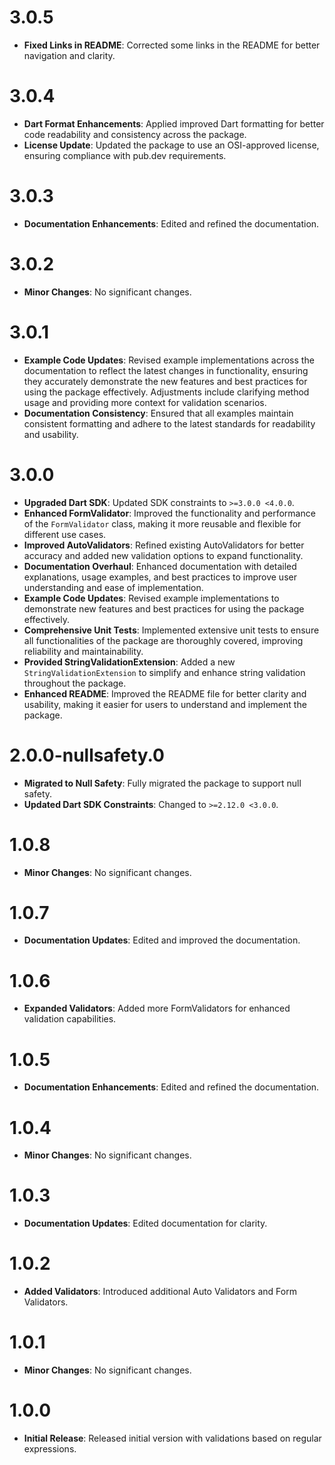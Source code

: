 # 3.0.5
- **Fixed Links in README**: Corrected some links in the README for better navigation and clarity.

# 3.0.4
- **Dart Format Enhancements**: Applied improved Dart formatting for better code readability and consistency across the package.
- **License Update**: Updated the package to use an OSI-approved license, ensuring compliance with pub.dev requirements.

# 3.0.3
- **Documentation Enhancements**: Edited and refined the documentation.

# 3.0.2
- **Minor Changes**: No significant changes.

# 3.0.1
- **Example Code Updates**: Revised example implementations across the documentation to reflect the latest changes in functionality, ensuring they accurately demonstrate the new features and best practices for using the package effectively. Adjustments include clarifying method usage and providing more context for validation scenarios.
- **Documentation Consistency**: Ensured that all examples maintain consistent formatting and adhere to the latest standards for readability and usability.

# 3.0.0

- **Upgraded Dart SDK**: Updated SDK constraints to `>=3.0.0 <4.0.0`.
- **Enhanced FormValidator**: Improved the functionality and performance of the `FormValidator` class, making it more reusable and flexible for different use cases.
- **Improved AutoValidators**: Refined existing AutoValidators for better accuracy and added new validation options to expand functionality.
- **Documentation Overhaul**: Enhanced documentation with detailed explanations, usage examples, and best practices to improve user understanding and ease of implementation.
- **Example Code Updates**: Revised example implementations to demonstrate new features and best practices for using the package effectively.
- **Comprehensive Unit Tests**: Implemented extensive unit tests to ensure all functionalities of the package are thoroughly covered, improving reliability and maintainability.
- **Provided StringValidationExtension**: Added a new `StringValidationExtension` to simplify and enhance string validation throughout the package.
- **Enhanced README**: Improved the README file for better clarity and usability, making it easier for users to understand and implement the package.

# 2.0.0-nullsafety.0

- **Migrated to Null Safety**: Fully migrated the package to support null safety.
- **Updated Dart SDK Constraints**: Changed to `>=2.12.0 <3.0.0`.

# 1.0.8

- **Minor Changes**: No significant changes.

# 1.0.7

- **Documentation Updates**: Edited and improved the documentation.

# 1.0.6

- **Expanded Validators**: Added more FormValidators for enhanced validation capabilities.

# 1.0.5

- **Documentation Enhancements**: Edited and refined the documentation.

# 1.0.4

- **Minor Changes**: No significant changes.

# 1.0.3

- **Documentation Updates**: Edited documentation for clarity.

# 1.0.2

- **Added Validators**: Introduced additional Auto Validators and Form Validators.

# 1.0.1

- **Minor Changes**: No significant changes.

# 1.0.0

- **Initial Release**: Released initial version with validations based on regular expressions.